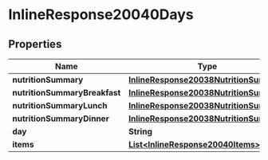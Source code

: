 

# InlineResponse20040Days

## Properties

Name | Type | Description | Notes
------------ | ------------- | ------------- | -------------
**nutritionSummary** | [**InlineResponse20038NutritionSummary**](InlineResponse20038NutritionSummary.md) |  |  [optional]
**nutritionSummaryBreakfast** | [**InlineResponse20038NutritionSummary**](InlineResponse20038NutritionSummary.md) |  |  [optional]
**nutritionSummaryLunch** | [**InlineResponse20038NutritionSummary**](InlineResponse20038NutritionSummary.md) |  |  [optional]
**nutritionSummaryDinner** | [**InlineResponse20038NutritionSummary**](InlineResponse20038NutritionSummary.md) |  |  [optional]
**day** | **String** |  | 
**items** | [**List&lt;InlineResponse20040Items&gt;**](InlineResponse20040Items.md) |  |  [optional]



